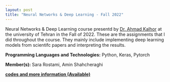```yaml
---
layout: post
title: "Neural Networks & Deep Learning - Fall 2022"
---
```

Neural Networks & Deep Learning course presentd by [Dr. Ahmad Kalhor](https://ece.ut.ac.ir/en/~akalhor) at the university of Tehran in the Fall of 2022. These are the assignments that I did throughout the course. They mainly include implementing deep learning models from scientifc papers and interpreting the results.


**Programming Languages and Technologies:** Python, Keras, Pytorch

**Member(s):** Sara Rostami, Amin Shahcheraghi

**[codes and more information (Available)](https://github.com/SaraRostami/University/tree/63b8ca39f91fefc349b1b93c570c8de36243c48c/Neural%20Networks%20-%20Fall%202022/Assignments)**
